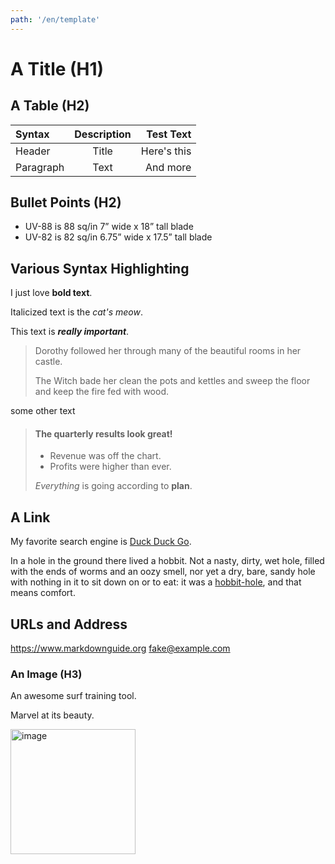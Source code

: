 ```yaml
---
path: '/en/template'
---
```


# A Title (H1)

## A Table (H2)

| Syntax    | Description |   Test Text |
| :-------- | :---------: | ----------: |
| Header    |    Title    | Here's this |
| Paragraph |    Text     |    And more |

## Bullet Points (H2)

- UV-88 is 88 sq/in 7” wide x 18” tall blade
- UV-82 is 82 sq/in 6.75” wide x 17.5” tall blade

## Various Syntax Highlighting

I just love **bold text**.

Italicized text is the _cat's meow_.

This text is **_really important_**.

> Dorothy followed her through many of the beautiful rooms in her castle.
>
> The Witch bade her clean the pots and kettles and sweep the floor and keep the
> fire fed with wood.

some other text

> #### The quarterly results look great!
>
> - Revenue was off the chart.
> - Profits were higher than ever.
>
> _Everything_ is going according to **plan**.

## A Link

My favorite search engine is [Duck Duck Go](https://duckduckgo.com).

In a hole in the ground there lived a hobbit. Not a nasty, dirty, wet hole,
filled with the ends of worms and an oozy smell, nor yet a dry, bare, sandy hole
with nothing in it to sit down on or to eat: it was a [hobbit-hole][1], and that
means comfort.

[1]: https://en.wikipedia.org/wiki/Hobbit#Lifestyle 'Hobbit lifestyles'

## URLs and Address

<https://www.markdownguide.org> <fake@example.com>

### An Image (H3)

An awesome surf training tool.

Marvel at its beauty.

<img src="https://www.singlequiver.com/5164-thickbox_default/surfskate-yow-pipe-32.jpg" alt="image" style="width:200px;"/>
